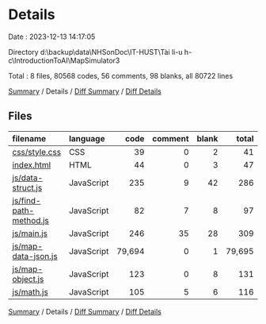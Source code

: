 # Details

Date : 2023-12-13 14:17:05

Directory d:\\backup\\data\\NHSonDoc\\IT-HUST\\Tài li-u h-c\\IntroductionToAI\\MapSimulator3

Total : 8 files,  80568 codes, 56 comments, 98 blanks, all 80722 lines

[Summary](results.md) / Details / [Diff Summary](diff.md) / [Diff Details](diff-details.md)

## Files
| filename | language | code | comment | blank | total |
| :--- | :--- | ---: | ---: | ---: | ---: |
| [css/style.css](/css/style.css) | CSS | 39 | 0 | 2 | 41 |
| [index.html](/index.html) | HTML | 44 | 0 | 3 | 47 |
| [js/data-struct.js](/js/data-struct.js) | JavaScript | 235 | 9 | 42 | 286 |
| [js/find-path-method.js](/js/find-path-method.js) | JavaScript | 82 | 7 | 8 | 97 |
| [js/main.js](/js/main.js) | JavaScript | 246 | 35 | 28 | 309 |
| [js/map-data-json.js](/js/map-data-json.js) | JavaScript | 79,694 | 0 | 1 | 79,695 |
| [js/map-object.js](/js/map-object.js) | JavaScript | 123 | 0 | 8 | 131 |
| [js/math.js](/js/math.js) | JavaScript | 105 | 5 | 6 | 116 |

[Summary](results.md) / Details / [Diff Summary](diff.md) / [Diff Details](diff-details.md)